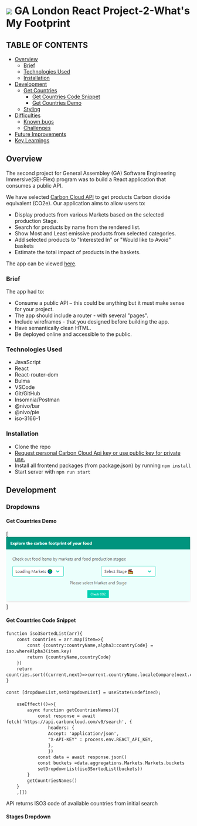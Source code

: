 # ![](https://ga-dash.s3.amazonaws.com/production/assets/logo-9f88ae6c9c3871690e33280fcf557f33.png) GA London React Project-2-What's My Footprint

## TABLE OF CONTENTS

- [Overview](#overview)
  - [Brief](#brief)
  - [Technologies Used](#technologies)
  - [Installation](#installation)
- [Development](#development)
  - [Get Countries](#countries)
    - [Get Countries Code Snippet](#country-code)
    - [Get Countries Demo](#country-demo)
  - [Styling](#styling)
- [Difficulties](#difficulties)
  - [Known bugs](#bugs)
  - [Challenges](#challenges)
- [Future Improvements](#improvements)
- [Key Learnings](#learnings)

## <a name='overview'>Overview</a>

The second project for General Assembley (GA) Software Engineering Immersive(SEI-Flex) program was to build a React application that consumes a public API.

We have selected [Carbon Cloud API](https://carboncloud.com/climate-footprint-api/) to get products Carbon dioxide equivalent (CO2e). Our application aims to allow users to:
- Display products from various Markets based on the selected production Stage.
- Search for products by name from the rendered list.
- Show Most and Least emissive products from selected categories.
- Add selected products to "Interested In" or "Would like to Avoid" baskets
- Estimate the total impact of products in the baskets.

The app can be viewed [here](https://whatsmyfootprint.netlify.app/).

### <a name='brief'>Brief</a>

The app had to:

* Consume a public API – this could be anything but it must make sense for your project.
* The app should include a router - with several "pages".
* Include wireframes - that you designed before building the app.
* Have semantically clean HTML.
* Be deployed online and accessible to the public.

### <a name='technologies'>Technologies Used</a>

* JavaScript
* React
* React-router-dom
* Bulma
* VSCode
* Git/GitHub
* Insomnia/Postman
* @nivo/bar
* @nivo/pie
* iso-3166-1

### <a name='installation'>Installation</a>

* Clone the repo
* [Request personal Carbon Cloud Api key or use public key for private use.](https://developers.carboncloud.com/)
* Install all frontend packages (from package.json) by running `npm install`
* Start server with `npm run start`

## <a name='development'>Development</a>

### <a name='countries'>Dropdowns</a>

#### <a name='country-demo'>Get Countries Demo</a>

[![Loading Countries](./screenshots/0.loading.PNG "Loading Countries")]

#### <a name='country-code'>Get Countries Code Snippet</a>
```
function iso3SortedList(arr){
    const countries = arr.map(item=>{
        const {country:countryName,alpha3:countryCode} = iso.whereAlpha3(item.key)
        return {countryName,countryCode}
    })
    return countries.sort((current,next)=>current.countryName.localeCompare(next.countryName))
}

const [dropdownList,setDropdownList] = useState(undefined);
    
    useEffect(()=>{
        async function getCountriesNames(){
            const response = await fetch('https://api.carboncloud.com/v0/search', {
                headers: {
                Accept: 'application/json',
                "X-API-KEY" : process.env.REACT_API_KEY,
                },
                })
            const data = await response.json()
            const buckets =data.aggregations.Markets.Markets.buckets
            setDropdownList(iso3SortedList(buckets))
        }
        getCountriesNames()
    }
    ,[])
```
APi returns ISO3 code of available countries from initial search


#### <a name='stages dropdown'>Stages Dropdown</a>








